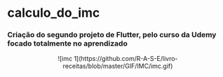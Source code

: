 # calculo_do_imc

### Criação do segundo projeto de Flutter, pelo curso da Udemy focado totalmente no aprendizado

<center>![imc 1](https://github.com/R-A-S-E/livro-receitas/blob/master/GIF/IMC/imc.gif)</center>
